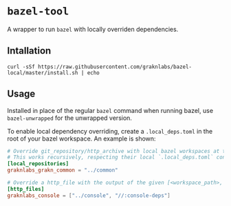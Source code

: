 # `bazel-tool`

A wrapper to run `bazel` with locally overriden dependencies.

## Intallation

`curl -sSf https://raw.githubusercontent.com/graknlabs/bazel-local/master/install.sh | echo`

## Usage

Installed in place of the regular `bazel` command when running bazel, use `bazel-unwrapped` for the unwrapped version.

To enable local dependency overriding, create a `.local_deps.toml` in the root of your bazel workspace. An example is shown:

```toml
# Override git_repository/http_archive with local bazel workspaces at the given directory.
# This works recursively, respecting their local `.local_deps.toml` configuration.
[local_repositories]
graknlabs_grakn_common = "../common"

# Override a http_file with the output of the given [<workspace_path>, <target>]
[http_files]
graknlabs_console = ["../console", "//:console-deps"]
```